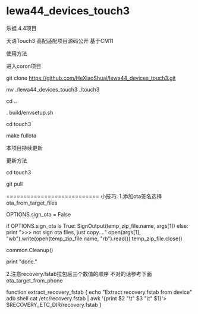 lewa44_devices_touch3
======================
乐蛙 4.4项目

天语Touch3 高配适配项目源码公开 基于CM11

使用方法

进入coron项目

git clone https://github.com/HeXiaoShuai/lewa44_devices_touch3.git

mv ./lewa44_devices_touch3 ./touch3

cd ..

. build/envsetup.sh

cd touch3

make fullota

本项目持续更新

更新方法

cd touch3

git pull

===========================
小技巧:
1.添加ota签名选择
ota_from_target_files

OPTIONS.sign_ota = False

  if OPTIONS.sign_ota is True:
    SignOutput(temp_zip_file.name, args[1])
  else:
    print ">>> not sign ota files, just copy...."
    open(args[1], "wb").write(open(temp_zip_file.name, "rb").read())
  temp_zip_file.close()

  common.Cleanup()

  print "done."


2.注意recovery.fstab拉包后三个数值的顺序 不对的话参考下面
ota_target_from_phone

function extract_recovery_fstab {
    echo "Extract recovery.fstab from device"
    adb shell cat /etc/recovery.fstab | awk '{print $2 "\t" $3 "\t" $1}'> $RECOVERY_ETC_DIR/recovery.fstab
}




